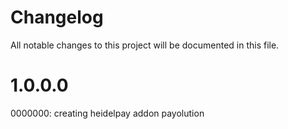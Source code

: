 # Changelog
All notable changes to this project will be documented in this file.

# 1.0.0.0
0000000: creating heidelpay addon payolution
